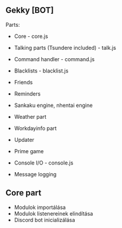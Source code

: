 Gekky [BOT]
-----------

Parts:
- Core - core.js
- Talking parts (Tsundere included) - talk.js
- Command handler - command.js
- Blacklists - blacklist.js
- Friends

- Reminders
- Sankaku engine, nhentai engine
- Weather part
- Workdayinfo part

- Updater

- Prime game

- Console I/O - console.js
- Message logging

Core part
---------

- Modulok importálása
- Modulok listenereinek elindítása
- Discord bot inicializálása